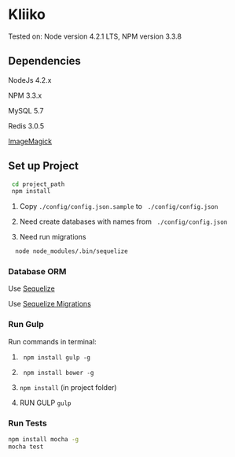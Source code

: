 # Kliiko
Tested on: Node version 4.2.1 LTS, NPM version 3.3.8

## Dependencies

NodeJs 4.2.x

NPM 3.3.x

MySQL 5.7

Redis 3.0.5

[ImageMagick](http://www.imagemagick.org/)

## Set up Project

```sh
 cd project_path
 npm install
```

1) Copy  ```./config/config.json.sample``` to  ``` ./config/config.json```

2) Need create databases with names from ``` ./config/config.json```

3) Need run migrations
```sh
  node node_modules/.bin/sequelize
```

### Database ORM

Use [Sequelize](http://docs.sequelizejs.com/en/latest/)

Use [Sequelize Migrations ](http://docs.sequelizejs.com/en/latest/docs/migrations/)

### Run Gulp

Run commands in terminal:

1) ``` npm install gulp -g```

2) ``` npm install bower -g```

3) ``` npm install ```  (in project folder)

4) RUN GULP   ``` gulp ```


### Run Tests
 ```sh
 npm install mocha -g
 mocha test
 ```
